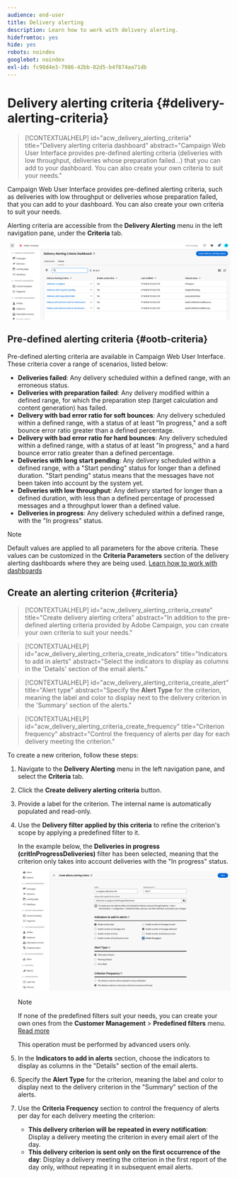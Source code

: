 ```yaml
---
audience: end-user
title: Delivery alerting
description: Learn how to work with delivery alerting.
hidefromtoc: yes
hide: yes
robots: noindex
googlebot: noindex
exl-id: fc98d4e3-7986-42bb-82d5-b4f874aa71db
---
```

# Delivery alerting criteria {#delivery-alerting-criteria}

>[!CONTEXTUALHELP]
>id="acw_delivery_alerting_criteria"
>title="Delivery alerting criteria dashboard"
>abstract="Campaign Web User Interface provides pre-defined alerting criteria (deliveries with low throughput, deliveries whose preparation failed…) that you can add to your dashboard. You can also create your own criteria to suit your needs."

Campaign Web User Interface provides pre-defined alerting criteria, such as deliveries with low throughput or deliveries whose preparation failed, that you can add to your dashboard. You can also create your own criteria to suit your needs.

Alerting criteria are accessible from the **Delivery Alerting** menu in the left navigation pane, under the **Criteria** tab.

![List of alerting criteria displayed in the Delivery Alerting menu](assets/alerting-criteria-list.png)

## Pre-defined alerting criteria {#ootb-criteria}

Pre-defined alerting criteria are available in Campaign Web User Interface. These criteria cover a range of scenarios, listed below:

* **Deliveries failed**: Any delivery scheduled within a defined range, with an erroneous status.
* **Deliveries with preparation failed**: Any delivery modified within a defined range, for which the preparation step (target calculation and content generation) has failed. 
* **Delivery with bad error ratio for soft bounces**: Any delivery scheduled within a defined range, with a status of at least "In progress," and a soft bounce error ratio greater than a defined percentage.
* **Delivery with bad error ratio for hard bounces**: Any delivery scheduled within a defined range, with a status of at least "In progress," and a hard bounce error ratio greater than a defined percentage.
* **Deliveries with long start pending**: Any delivery scheduled within a defined range, with a "Start pending" status for longer than a defined duration. "Start pending" status means that the messages have not been taken into account by the system yet.
* **Deliveries with low throughput**: Any delivery started for longer than a defined duration, with less than a defined percentage of processed messages and a throughput lower than a defined value.
* **Deliveries in progress**: Any delivery scheduled within a defined range, with the "In progress" status.

>[!NOTE]
>
>Default values are applied to all parameters for the above criteria. These values can be customized in the **Criteria Parameters** section of the delivery alerting dashboards where they are being used. [Learn how to work with dashboards](../msg/delivery-alerting-dashboards.md)

## Create an alerting criterion {#criteria}

>[!CONTEXTUALHELP]
>id="acw_delivery_alerting_criteria_create"
>title="Create delivery alerting critera"
>abstract="In addition to the pre-defined alerting criteria provided by Adobe Campaign, you can create your own criteria to suit your needs."

>[!CONTEXTUALHELP]
>id="acw_delivery_alerting_criteria_create_indicators"
>title="Indicators to add in alerts"
>abstract="Select the indicators to display as columns in the 'Details' section of the email alerts."

>[!CONTEXTUALHELP]
>id="acw_delivery_alerting_criteria_create_alert"
>title="Alert type"
>abstract="Specify the **Alert Type** for the criterion, meaning the label and color to display next to the delivery criterion in the 'Summary' section of the alerts."

>[!CONTEXTUALHELP]
>id="acw_delivery_alerting_criteria_create_frequency"
>title="Criterion frequency"
>abstract="Control the frequency of alerts per day for each delivery meeting the criterion."

To create a new criterion, follow these steps:

1. Navigate to the **Delivery Alerting** menu in the left navigation pane, and select the **Criteria** tab.
1. Click the **Create delivery alerting criteria** button.
1. Provide a label for the criterion. The internal name is automatically populated and read-only.
1. Use the **Delivery filter applied by this criteria** to refine the criterion's scope by applying a predefined filter to it.

    In the example below, the **Deliveries in progress (critInProgressDeliveries)** filter has been selected, meaning that the criterion only takes into account deliveries with the "In progress" status.

    ![Example of alerting criteria properties with selected filter](assets/alerting-criteria-properties.png)

    >[!NOTE]
    >
    >If none of the predefined filters suit your needs, you can create your own ones from the **Customer Management** > **Predefined filters** menu. [Read more](../get-started/predefined-filters.md)
    >
    >This operation must be performed by advanced users only.

1. In the **Indicators to add in alerts** section, choose the indicators to display as columns in the "Details" section of the email alerts.

1. Specify the **Alert Type** for the criterion, meaning the label and color to display next to the delivery criterion in the "Summary" section of the alerts.

1. Use the **Criteria Frequency** section to control the frequency of alerts per day for each delivery meeting the criterion:

    * **This delivery criterion will be repeated in every notification**: Display a delivery meeting the criterion in every email alert of the day.
    * **This delivery criterion is sent only on the first occurrence of the day**: Display a delivery meeting the criterion in the first report of the day only, without repeating it in subsequent email alerts.